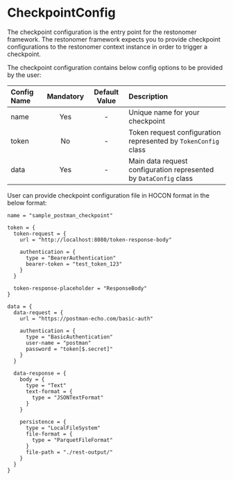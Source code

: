 # CheckpointConfig

The checkpoint configuration is the entry point for the restonomer framework.
The restonomer framework expects you to provide checkpoint configurations to the restonomer context instance in order to
trigger a checkpoint.

The checkpoint configuration contains below config options to be provided by the user:

| Config Name | Mandatory | Default Value | Description                                                       |
|:------------|:---------:|:-------------:|:------------------------------------------------------------------|
| name        |    Yes    |       -       | Unique name for your checkpoint                                   |
| token       |    No     |       -       | Token request configuration represented by `TokenConfig` class    |
| data        |    Yes    |       -       | Main data request configuration represented by `DataConfig` class |

User can provide checkpoint configuration file in HOCON format in the below format:

```hocon
name = "sample_postman_checkpoint"

token = {
  token-request = {
    url = "http://localhost:8080/token-response-body"

    authentication = {
      type = "BearerAuthentication"
      bearer-token = "test_token_123"
    }
  }

  token-response-placeholder = "ResponseBody"
}

data = {
  data-request = {
    url = "https://postman-echo.com/basic-auth"

    authentication = {
      type = "BasicAuthentication"
      user-name = "postman"
      password = "token[$.secret]"
    }
  }

  data-response = {
    body = {
      type = "Text"
      text-format = {
        type = "JSONTextFormat"
      }
    }

    persistence = {
      type = "LocalFileSystem"
      file-format = {
        type = "ParquetFileFormat"
      }
      file-path = "./rest-output/"
    }
  }
}
```
